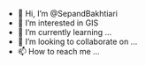 - 👋 Hi, I’m @SepandBakhtiari
- 👀 I’m interested in GIS
- 🌱 I’m currently learning ...
- 💞️ I’m looking to collaborate on ...
- 📫 How to reach me ...

<!---
SepandBakhtiari/SepandBakhtiari is a ✨ special ✨ repository because its `README.md` (this file) appears on your GitHub profile.
You can click the Preview link to take a look at your changes.
--->
